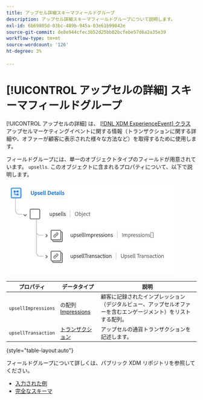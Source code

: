 ```yaml
---
title: アップセル詳細スキーマフィールドグループ
description: アップセル詳細スキーマフィールドグループについて説明します。
exl-id: 6b69805d-03bc-489b-945a-03e61b99842e
source-git-commit: de8e944cfec3b52d25bb02bcfebe57d6a2a35e39
workflow-type: tm+mt
source-wordcount: '126'
ht-degree: 3%

---
```


# [!UICONTROL アップセルの詳細] スキーマフィールドグループ

[!UICONTROL アップセルの詳細] は、 [[!DNL XDM ExperienceEvent] クラス](../../classes/experienceevent.md) アップセルマーケティングイベントに関する情報（トランザクションに関する詳細や、オファーが顧客に表示された様々な方法など）を取得するために使用します。

フィールドグループには、単一のオブジェクトタイプのフィールドが用意されています。 `upsells`. このオブジェクトに含まれるプロパティについて、以下で説明します。

![アップセルの詳細構造](../../images/field-groups/upsell-details.png)

| プロパティ | データタイプ | 説明 |
| --- | --- | --- |
| `upsellImpressions` | の配列 [Impressions](../../data-types/impressions.md) | 顧客に記録されたインプレッション（デジタルビュー、アップセルオファーを含むエンゲージメント）をリストする配列。 |
| `upsellTransaction` | [トランザクション](../../data-types/transaction.md) | アップセルの通貨トランザクションを記述します。 |

{style="table-layout:auto"}

フィールドグループについて詳しくは、パブリック XDM リポジトリを参照してください。

* [入力された例](https://github.com/adobe/xdm/blob/master/components/fieldgroups/experience-event/industry-verticals/experienceevent-upsell-details.example.1.json)
* [完全なスキーマ](https://github.com/adobe/xdm/blob/master/components/fieldgroups/experience-event/industry-verticals/experienceevent-upsell-details.schema.json)
